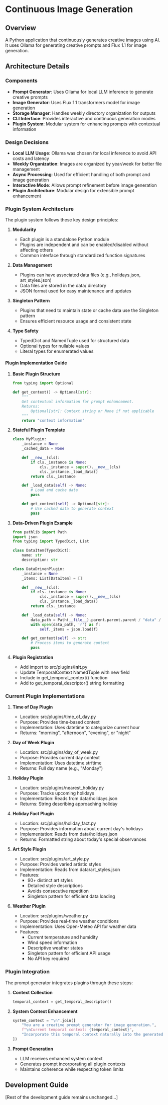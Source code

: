 # Continuous Image Generation

## Overview

A Python application that continuously generates creative images using AI. It uses Ollama for generating creative prompts and Flux 1.1 for image generation.

## Architecture Details

### Components

- **Prompt Generator**: Uses Ollama for local LLM inference to generate creative prompts
- **Image Generator**: Uses Flux 1.1 transformers model for image generation
- **Storage Manager**: Handles weekly directory organization for outputs
- **CLI Interface**: Provides interactive and continuous generation modes
- **Plugin System**: Modular system for enhancing prompts with contextual information

### Design Decisions

- **Local LLM Usage**: Ollama was chosen for local inference to avoid API costs and latency
- **Weekly Organization**: Images are organized by year/week for better file management
- **Async Processing**: Used for efficient handling of both prompt and image generation
- **Interactive Mode**: Allows prompt refinement before image generation
- **Plugin Architecture**: Modular design for extensible prompt enhancement

### Plugin System Architecture

The plugin system follows these key design principles:

1. **Modularity**
   - Each plugin is a standalone Python module
   - Plugins are independent and can be enabled/disabled without affecting others
   - Common interface through standardized function signatures

2. **Data Management**
   - Plugins can have associated data files (e.g., holidays.json, art_styles.json)
   - Data files are stored in the data/ directory
   - JSON format used for easy maintenance and updates

3. **Singleton Pattern**
   - Plugins that need to maintain state or cache data use the Singleton pattern
   - Ensures efficient resource usage and consistent state

4. **Type Safety**
   - TypedDict and NamedTuple used for structured data
   - Optional types for nullable values
   - Literal types for enumerated values

#### Plugin Implementation Guide

1. **Basic Plugin Structure**
   ```python
   from typing import Optional

   def get_context() -> Optional[str]:
       """
       Get contextual information for prompt enhancement.
       Returns:
           Optional[str]: Context string or None if not applicable
       """
       return "context information"
   ```

2. **Stateful Plugin Template**
   ```python
   class MyPlugin:
       _instance = None
       _cached_data = None

       def __new__(cls):
           if cls._instance is None:
               cls._instance = super().__new__(cls)
               cls._instance._load_data()
           return cls._instance

       def _load_data(self) -> None:
           # Load and cache data
           pass

       def get_context(self) -> Optional[str]:
           # Use cached data to generate context
           pass
   ```

3. **Data-Driven Plugin Example**
   ```python
   from pathlib import Path
   import json
   from typing import TypedDict, List

   class DataItem(TypedDict):
       name: str
       description: str

   class DataDrivenPlugin:
       _instance = None
       _items: List[DataItem] = []

       def __new__(cls):
           if cls._instance is None:
               cls._instance = super().__new__(cls)
               cls._instance._load_data()
           return cls._instance

       def _load_data(self) -> None:
           data_path = Path(__file__).parent.parent.parent / "data" / "items.json"
           with open(data_path, 'r') as f:
               self._items = json.load(f)

       def get_context(self) -> str:
           # Process items to generate context
           pass
   ```

4. **Plugin Registration**
   - Add import to src/plugins/__init__.py
   - Update TemporalContext NamedTuple with new field
   - Include in get_temporal_context() function
   - Add to get_temporal_descriptor() string formatting

### Current Plugin Implementations

1. **Time of Day Plugin**
   - Location: src/plugins/time_of_day.py
   - Purpose: Provides time-based context
   - Implementation: Uses datetime to categorize current hour
   - Returns: "morning", "afternoon", "evening", or "night"

2. **Day of Week Plugin**
   - Location: src/plugins/day_of_week.py
   - Purpose: Provides current day context
   - Implementation: Uses datetime.strftime
   - Returns: Full day name (e.g., "Monday")

3. **Holiday Plugin**
   - Location: src/plugins/nearest_holiday.py
   - Purpose: Tracks upcoming holidays
   - Implementation: Reads from data/holidays.json
   - Returns: String describing approaching holiday

4. **Holiday Fact Plugin**
   - Location: src/plugins/holiday_fact.py
   - Purpose: Provides information about current day's holidays
   - Implementation: Reads from data/holidays.json
   - Returns: Formatted string about today's special observances

5. **Art Style Plugin**
   - Location: src/plugins/art_style.py
   - Purpose: Provides varied artistic styles
   - Implementation: Reads from data/art_styles.json
   - Features:
     - 90+ distinct art styles
     - Detailed style descriptions
     - Avoids consecutive repetition
     - Singleton pattern for efficient data loading

6. **Weather Plugin**
   - Location: src/plugins/weather.py
   - Purpose: Provides real-time weather conditions
   - Implementation: Uses Open-Meteo API for weather data
   - Features:
     - Current temperature and humidity
     - Wind speed information
     - Descriptive weather states
     - Singleton pattern for efficient API usage
     - No API key required

### Plugin Integration

The prompt generator integrates plugins through these steps:

1. **Context Collection**
   ```python
   temporal_context = get_temporal_descriptor()
   ```

2. **System Context Enhancement**
   ```python
   system_context = "\n".join([
       "You are a creative prompt generator for image generation.",
       f"\nCurrent temporal context: {temporal_context}",
       "Incorporate this temporal context naturally into the generated prompt"
   ])
   ```

3. **Prompt Generation**
   - LLM receives enhanced system context
   - Generates prompt incorporating all plugin contexts
   - Maintains coherence while respecting token limits

## Development Guide

[Rest of the development guide remains unchanged...]
